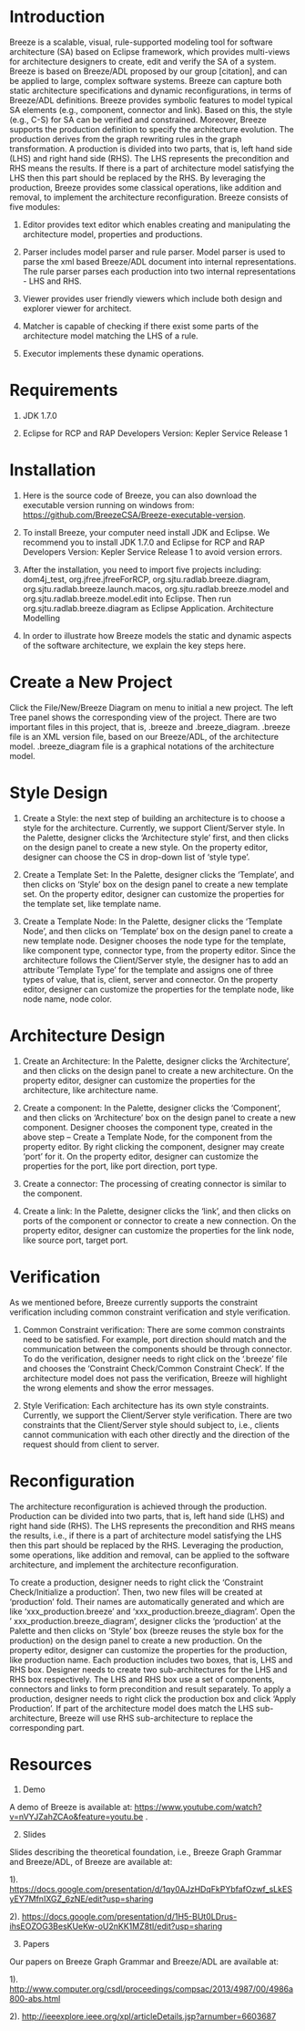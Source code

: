 Introduction
======
Breeze is a scalable, visual, rule-supported modeling tool for software architecture (SA) based on Eclipse framework, which provides multi-views for architecture designers to create, edit and verify the SA of a system. Breeze is based on Breeze/ADL proposed by our group [citation], and can be applied to large, complex software systems. Breeze can capture both static architecture specifications and dynamic reconfigurations, in terms of Breeze/ADL definitions. Breeze provides symbolic features to model typical SA elements (e.g., component, connector and link). Based on this, the style (e.g., C-S) for SA can be verified and constrained. Moreover, Breeze supports the production definition to specify the architecture evolution. The production derives from the graph rewriting rules in the graph transformation. A production is divided into two parts, that is, left hand side (LHS) and right hand side (RHS). The LHS represents the precondition and RHS means the results. If there is a part of architecture model satisfying the LHS then this part should be replaced by the RHS. By leveraging the production, Breeze provides some classical operations, like addition and removal, to implement the architecture reconfiguration. Breeze consists of five modules: 


1. Editor provides text editor which enables creating and manipulating the architecture model, properties and productions. 
2. Parser includes model parser and rule parser. Model parser is used to parse the xml based Breeze/ADL document into internal representations. The rule parser parses each production into two internal representations - LHS and RHS.

3. Viewer provides user friendly viewers which include both design and explorer viewer for architect. 

4. Matcher is capable of checking if there exist some parts of the architecture model matching the LHS of a rule. 

5. Executor implements these dynamic operations.

Requirements
======
1. JDK 1.7.0

2. Eclipse for RCP and RAP Developers Version: Kepler Service Release 1

Installation
======
1. Here is the source code of Breeze, you can also download the executable version running on windows from: https://github.com/BreezeCSA/Breeze-executable-version.

2. To install Breeze, your computer need install JDK and Eclipse. We recommend you to install JDK 1.7.0 and Eclipse for RCP and RAP Developers Version: Kepler Service Release 1 to avoid version errors.

3. After the installation, you need to import five projects including: dom4j_test, org.jfree.jfreeForRCP, org.sjtu.radlab.breeze.diagram, org.sjtu.radlab.breeze.launch.macos, org.sjtu.radlab.breeze.model and org.sjtu.radlab.breeze.model.edit into Eclipse. Then run org.sjtu.radlab.breeze.diagram as Eclipse Application.
Architecture Modelling

4. In order to illustrate how Breeze models the static and dynamic aspects of the software architecture, we explain the key steps here.

Create a New Project
======
Click the File/New/Breeze Diagram on menu to initial a new project. The left Tree panel shows the corresponding view of the project. There are two important files in this project, that is, .breeze and .breeze_diagram. .breeze file is an XML version file, based on our Breeze/ADL, of the architecture model. .breeze_diagram file is a graphical notations of the architecture model.

Style Design
======
1. Create a Style: the next step of building an architecture is to choose a style for the architecture. Currently, we support Client/Server style. In the Palette, designer clicks the ‘Architecture style’ first, and then clicks on the design panel to create a new style. On the property editor, designer can choose the CS in drop-down list of ‘style type’. 

2. Create a Template Set: In the Palette, designer clicks the ‘Template’, and then clicks on ‘Style’ box on the design panel to create a new template set. On the property editor, designer can customize the properties for the template set, like template name.

3. Create a Template Node: In the Palette, designer clicks the ‘Template Node’, and then clicks on ‘Template’ box on the design panel to create a new template node. Designer chooses the node type for the template, like component type, connector type, from the property editor. Since the architecture follows the Client/Server style, the designer has to add an attribute ‘Template Type’ for the template and assigns one of three types of value, that is, client, server and connector. On the property editor, designer can customize the properties for the template node, like node name, node color.

Architecture Design
======
1. Create an Architecture: In the Palette, designer clicks the ‘Architecture’, and then clicks on the design panel to create a new architecture. On the property editor, designer can customize the properties for the architecture, like architecture name.

2. Create a component: In the Palette, designer clicks the ‘Component’, and then clicks on ‘Architecture’ box on the design panel to create a new component. Designer chooses the component type, created in the above step – Create a Template Node, for the component from the property editor. By right clicking the component, designer may create ‘port’ for it. On the property editor, designer can customize the properties for the port, like port direction, port type.

3. Create a connector: The processing of creating connector is similar to the component.

4. Create a link: In the Palette, designer clicks the ‘link’, and then clicks on ports of the component or connector to create a new connection. On the property editor, designer can customize the properties for the link node, like source port, target port.

Verification
======
As we mentioned before, Breeze currently supports the constraint verification including common constraint verification and style verification.

1. Common Constraint verification: There are some common constraints need to be satisfied. For example, port direction should match and the communication between the components should be through connector. To do the verification, designer needs to right click on the ‘.breeze’ file and chooses the ‘Constraint Check/Common Constraint Check’. If the architecture model does not pass the verification, Breeze will highlight the wrong elements and show the error messages.

2. Style Verification: Each architecture has its own style constraints. Currently, we support the Client/Server style verification. There are two constraints that the Client/Server style should subject to, i.e., clients cannot communication with each other directly and the direction of the request should from client to server.

Reconfiguration
======
The architecture reconfiguration is achieved through the production. Production can be divided into two parts, that is, left hand side (LHS) and right hand side (RHS). The LHS represents the precondition and RHS means the results, i.e., if there is a part of architecture model satisfying the LHS then this part should be replaced by the RHS. Leveraging the production, some operations, like addition and removal, can be applied to the software architecture, and implement the architecture reconfiguration.

To create a production, designer needs to right click the ‘Constraint Check/Initialize a production’. Then, two new files will be created at ‘production’ fold. Their names are automatically generated and which are like ‘xxx_production.breeze’ and ‘xxx_production.breeze_diagram’. Open the ’ xxx_production.breeze_diagram’, designer clicks the ‘production’ at the Palette and then clicks on ‘Style’ box (breeze reuses the style box for the production) on the design panel to create a new production. On the property editor, designer can customize the properties for the production, like production name. Each production includes two boxes, that is, LHS and RHS box. Designer needs to create two sub-architectures for the LHS and RHS box respectively. The LHS and RHS box use a set of components, connectors and links to form precondition and result separately. To apply a production, designer needs to right click the production box and click ‘Apply Production’. If part of the architecture model does match the LHS sub-architecture, Breeze will use RHS sub-architecture to replace the corresponding part.

Resources
======
1. Demo

A demo of Breeze is available at:
https://www.youtube.com/watch?v=nVYJZahZCAo&feature=youtu.be . 

2. Slides

Slides describing the theoretical foundation, i.e., Breeze Graph Grammar and Breeze/ADL, of Breeze are available at:

1). https://docs.google.com/presentation/d/1qy0AJzHDqFkPYbfafOzwf_sLkESyEY7MfnIXGZ_6zNE/edit?usp=sharing 

2). https://docs.google.com/presentation/d/1H5-BUt0LDrus-ihsEOZOG3BesKUeKw-oU2nKK1MZ8tI/edit?usp=sharing

3. Papers

Our papers on Breeze Graph Grammar and Breeze/ADL are available at: 

1). http://www.computer.org/csdl/proceedings/compsac/2013/4987/00/4986a800-abs.html

2). http://ieeexplore.ieee.org/xpl/articleDetails.jsp?arnumber=6603687 



